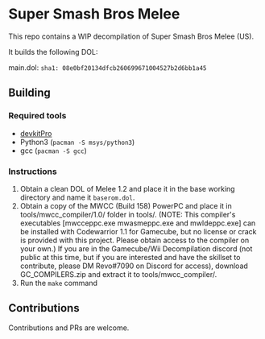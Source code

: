 # Super Smash Bros Melee

This repo contains a WIP decompilation of Super Smash Bros Melee (US).

It builds the following DOL:

main.dol: `sha1: 08e0bf20134dfcb260699671004527b2d6bb1a45`

## Building

### Required tools

* [devkitPro](https://devkitpro.org/wiki/Getting_Started)
* Python3 (`pacman -S msys/python3`)
* gcc (`pacman -S gcc`)

### Instructions

1. Obtain a clean DOL of Melee 1.2 and place it in the base working directory and name it `baserom.dol`.
2. Obtain a copy of the MWCC (Build 158) PowerPC and place it in tools/mwcc_compiler/1.0/ folder in tools/. (NOTE: This compiler's executables [mwcceppc.exe mwasmeppc.exe and mwldeppc.exe] can be installed with Codewarrior 1.1 for Gamecube, but no license or crack is provided with this project. Please obtain access to the compiler on your own.) If you are in the Gamecube/Wii Decompilation discord (not public at this time, but if you are interested and have the skillset to contribute, please DM Revo#7090 on Discord for access), download GC_COMPILERS.zip and extract it to tools/mwcc_compiler/.
3. Run the `make` command

## Contributions

Contributions and PRs are welcome.
